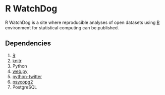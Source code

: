 R WatchDog
==========

R WatchDog is a site where reproducible analyses of open datasets 
using [R](www.r-project.org) environment for statistical computing
can be published. 


## Dependencies

1. [R](www.r-project.org/)
  1. [knitr](http://yihui.name/knitr/)
1. Python
  1. [web.py](http://webpy.org)
  1. [python-twitter](https://github.com/bear/python-twitter)
  1. [psycopg2](http://initd.org/psycopg/)
1. PostgreSQL

